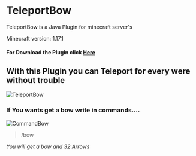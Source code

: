 # TeleportBow
TeleportBow is a Java Plugin for minecraft server's

Minecraft version: 1.17.1

#### For Download the Plugin click <a href="https://www.spigotmc.org/resources/teleportbow.96274/">Here</a>

## With this Plugin you can Teleport for every were without trouble

![TeleportBow](https://user-images.githubusercontent.com/81401104/133725822-134954ea-3a22-4e6e-9acf-00e55b2daba4.gif)

### If You wants get a bow write in commands....

![CommandBow](https://user-images.githubusercontent.com/81401104/133725360-500ca158-cf37-4d38-8ada-9d5b7e87f895.gif)

>/bow

<i>You will get a bow and 32 Arrows</i>
